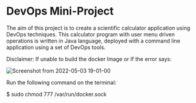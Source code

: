 # DevOps Mini-Project

The aim of this project is to create a scientific calculator application using DevOps techniques. 
This calculator program with user menu driven operations is written in Java language, deployed with a command
line application using a set of DevOps tools. 

Disclaimer: If unable to build the docker Image or If the error says:

![Screenshot from 2022-05-03 19-01-00](https://user-images.githubusercontent.com/101203998/166463776-95d4d17e-0386-48b4-8034-c31f29c06e82.png)

Run the following command on the terminal:

$ sudo chmod 777 /var/run/docker.sock
